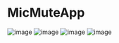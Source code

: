 # MicMuteApp
![image](https://github.com/user-attachments/assets/ee53292e-914f-4be4-9841-68b3aadf7a8d)
![image](https://github.com/user-attachments/assets/9fa3f8ae-8931-4536-9ab1-1d27ca109cf7)
![image](https://github.com/user-attachments/assets/9eeb3bd5-8b09-462e-a9f9-4fa90941b59b)
![image](https://github.com/user-attachments/assets/44d36fa9-c989-4452-a105-c2292f6b4e27)
